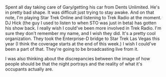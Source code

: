 Spent all day taking care of Gary/getting his car from Dents Unlimited. He's in pretty bad shape. It was difficult just trying to stay awake. And on that note, I'm playing Star Trek Online and listening to Trek Radio at the moment. DJ Hick (the guy I used to listen to when STO was just in beta) has gotten his show back. I really wish I could've been more involved in Trek Radio. I'm sure they don't remember my name, and I wish they did. It's a pretty cool organization. They took the Enterprise-D bridge to Star Trek Las Vegas this year (I think the coverage starts at the end of this week.) I wish I could've been a part of that. They're going to be broadcasting live from it.

I was also thinking about the discrepancies between the image of how people should be that the night portrays and the reality of what it's occupants actually are.